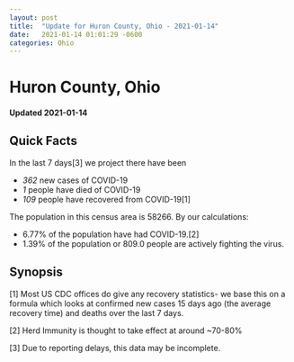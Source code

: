 ```yaml
---
layout: post
title:  "Update for Huron County, Ohio - 2021-01-14"
date:   2021-01-14 01:01:29 -0600
categories: Ohio
---
```


# Huron County, Ohio
#### Updated 2021-01-14

## Quick Facts

In the last 7 days[3] we project there have been
- *362* new cases of COVID-19
- *1* people have died of COVID-19
- *109* people have recovered from COVID-19[1]

The population in this census area is 58266. By our calculations:
- 6.77% of the population have had COVID-19.[2]
- 1.39% of the population or 809.0 people are actively fighting the virus.

## Synopsis




[1] Most US CDC offices do give any recovery statistics- we base this on a formula which looks at confirmed new cases
15 days ago (the average recovery time) and deaths over the last 7 days.

[2] Herd Immunity is thought to take effect at around ~70-80%

[3] Due to reporting delays, this data may be incomplete.
 
    